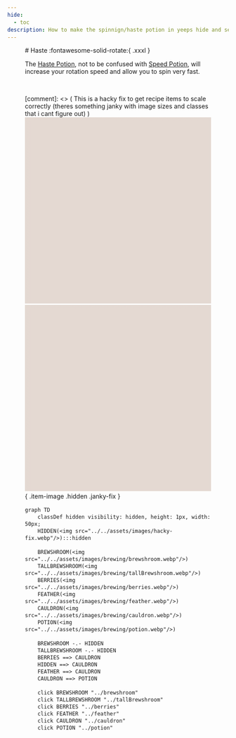 ```yaml
---
hide:
  - toc
description: How to make the spinnign/haste potion in yeeps hide and seek
---
```

<figure markdown="1">
# Haste
:fontawesome-solid-rotate:{ .xxxl }

The [Haste Potion](../brewing/haste.md), not to be confused with [Speed Potion](../brewing/speed.md), will increase your rotation speed and allow you to spin very fast.

<br />

[comment]: <> ( This is a hacky fix to get recipe items to scale correctly (theres something janky with image sizes and classes that i cant figure out) )
<img src="../../assets/images/hacky-fix.webp" class="item-image hidden janky-fix">
![hacky_fix](../assets/images/hacky-fix.webp){ .item-image .hidden .janky-fix }
```mermaid
graph TD
    classDef hidden visibility: hidden, height: 1px, width: 50px;
    HIDDEN(<img src="../../assets/images/hacky-fix.webp"/>):::hidden

    BREWSHROOM(<img src="../../assets/images/brewing/brewshroom.webp"/>)
    TALLBREWSHROOM(<img src="../../assets/images/brewing/tallBrewshroom.webp"/>)
    BERRIES(<img src="../../assets/images/brewing/berries.webp"/>)
    FEATHER(<img src="../../assets/images/brewing/feather.webp"/>)
    CAULDRON(<img src="../../assets/images/brewing/cauldron.webp"/>)
    POTION(<img src="../../assets/images/brewing/potion.webp"/>)

    BREWSHROOM -.- HIDDEN
    TALLBREWSHROOM -.- HIDDEN
    BERRIES ==> CAULDRON
    HIDDEN ==> CAULDRON
    FEATHER ==> CAULDRON
    CAULDRON ==> POTION

    click BREWSHROOM "../brewshroom"
    click TALLBREWSHROOM "../tallBrewshroom"
    click BERRIES "../berries"
    click FEATHER "../feather"
    click CAULDRON "../cauldron"
    click POTION "../potion"
```
</figure>